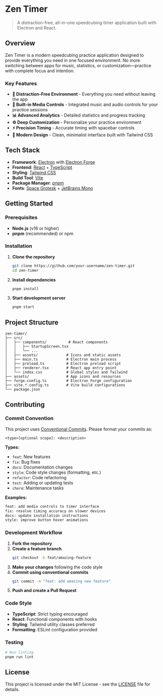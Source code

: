 # Zen Timer

> A distraction-free, all-in-one speedcubing timer application built with Electron and React.

## Overview

Zen Timer is a modern speedcubing practice application designed to provide everything you need in one focused environment. No more switching between apps for music, statistics, or customization—practice with complete focus and intention.

### Key Features

- **🎯 Distraction-Free Environment** - Everything you need without leaving the app
- **🎵 Built-in Media Controls** - Integrated music and audio controls for your practice sessions
- **📊 Advanced Analytics** - Detailed statistics and progress tracking
- **⚙️ Deep Customization** - Personalize your practice environment
- **⚡ Precision Timing** - Accurate timing with spacebar controls
- **🎨 Modern Design** - Clean, minimalist interface built with Tailwind CSS

## Tech Stack

- **Framework**: [Electron](https://electronjs.org/) with [Electron Forge](https://www.electronforge.io/)
- **Frontend**: [React](https://reactjs.org/) + [TypeScript](https://www.typescriptlang.org/)
- **Styling**: [Tailwind CSS](https://tailwindcss.com/)
- **Build Tool**: [Vite](https://vitejs.dev/)
- **Package Manager**: [pnpm](https://pnpm.io/)
- **Fonts**: [Space Grotesk](https://fonts.google.com/specimen/Space+Grotesk) + [JetBrains Mono](https://fonts.google.com/specimen/JetBrains+Mono)

## Getting Started

### Prerequisites

- **Node.js** (v16 or higher)
- **pnpm** (recommended) or npm

### Installation

1. **Clone the repository**
   ```bash
   git clone https://github.com/your-username/zen-timer.git
   cd zen-timer
   ```

2. **Install dependencies**
   ```bash
   pnpm install
   ```

3. **Start development server**
   ```bash
   pnpm start
   ```

## Project Structure

```
zen-timer/
├── src/
│   ├── components/          # React components
│   │   ├── StartupScreen.tsx
│   │   └── ...
│   ├── assets/             # Icons and static assets
│   ├── main.ts             # Electron main process
│   ├── preload.ts          # Electron preload script
│   ├── renderer.tsx        # React app entry point
│   └── index.css           # Global styles and Tailwind
├── assets/                 # App icons and resources
├── forge.config.ts         # Electron Forge configuration
├── vite.*.config.ts        # Vite build configurations
└── package.json
```

## Contributing

### Commit Convention

This project uses [Conventional Commits](https://www.conventionalcommits.org/). Please format your commits as:

```
<type>[optional scope]: <description>
```

**Types:**
- `feat`: New features
- `fix`: Bug fixes
- `docs`: Documentation changes
- `style`: Code style changes (formatting, etc.)
- `refactor`: Code refactoring
- `test`: Adding or updating tests
- `chore`: Maintenance tasks

**Examples:**
```bash
feat: add media controls to timer interface
fix: resolve timing accuracy on slower devices
docs: update installation instructions
style: improve button hover animations
```

### Development Workflow

1. **Fork the repository**
2. **Create a feature branch**
   ```bash
   git checkout -b feat/amazing-feature
   ```
3. **Make your changes** following the code style
4. **Commit using conventional commits**
   ```bash
   git commit -m "feat: add amazing new feature"
   ```
5. **Push and create a Pull Request**

### Code Style

- **TypeScript**: Strict typing encouraged
- **React**: Functional components with hooks
- **Styling**: Tailwind utility classes preferred
- **Formatting**: ESLint configuration provided

### Testing

```bash
# Run linting
pnpm run lint
```

## License

This project is licensed under the MIT License - see the [LICENSE](LICENSE) file for details.